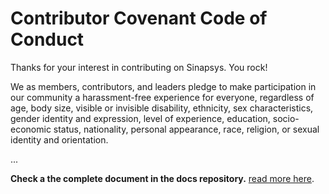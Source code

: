 # Contributor Covenant Code of Conduct
Thanks for your interest in contributing on Sinapsys. You rock!

We as members, contributors, and leaders pledge to make participation in our community a harassment-free experience for everyone, regardless of age, body size, visible or invisible disability, ethnicity, sex characteristics, gender identity and expression, level of experience, education, socio-economic status, nationality, personal appearance, race, religion, or sexual identity and orientation.

...

**Check a the complete document in the docs repository.** [read more here](https://github.com/systeclabs/sinapsys-docs/blob/main/CODE_OF_CONDUCT.md).
